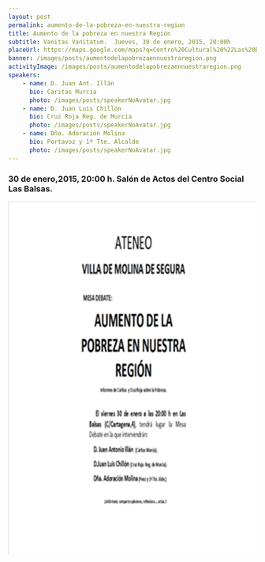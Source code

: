```yaml
---
layout: post
permalink: aumento-de-la-pobreza-en-nuestra-region
title: Aumento de la pobreza en nuestra Región
subtitle: Vanitas Vanitatum.  Jueves, 30 de enero, 2015, 20:00h
placeUrl: https://maps.google.com/maps?q=Centro%20Cultural%20%22Las%20Balsas%22&t=&z=13
banner: /images/posts/aumentodelapobrezaennuestraregion.png
activityImage: /images/posts/aumentodelapobrezaennuestraregion.png
speakers: 
    - name: D. Juan Ant. Illán
      bio: Caritas Murcia 
      photo: /images/posts/speakerNoAvatar.jpg
    - name: D. Juan Luis Chillón
      bio: Cruz Roja Reg. de Murcia 
      photo: /images/posts/speakerNoAvatar.jpg
    - name: Dña. Adoración Molina
      bio: Portavoz y 1ª Tte. Alcalde 
      photo: /images/posts/speakerNoAvatar.jpg
---
```


### 30 de enero,2015, 20:00 h. Salón de Actos del Centro Social Las Balsas.

![cartel](/images/posts/aumentodelapobrezaennuestraregion.png)

